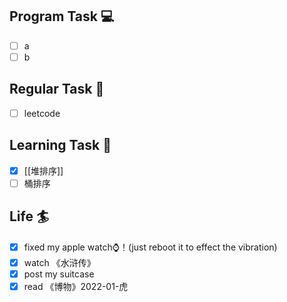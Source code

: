 

## Program Task  💻
- [ ] a
- [ ] b

## Regular Task  🤡
- [ ] leetcode

## Learning Task 🎯
- [x] [[堆排序]]
- [ ] 桶排序

## Life 🏄
- [x] fixed my apple watch⌚️！(just reboot it to effect the vibration)
- [x] watch 《水浒传》
- [x] post my suitcase
- [x] read 《博物》2022-01-虎